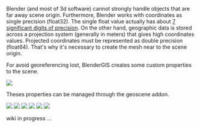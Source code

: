 Blender (and most of 3d software) cannot strongly handle objects that are far away scene origin. Furthermore, Blender works with coordinates as single precision (float32). The single float value actually has about [7 significant digits of precision](http://en.wikipedia.org/wiki/Floating_point#Internal_representation). On the other hand, geographic data is stored across a projection system (generally in meters) that gives high coordinates values. Projected coordinates must be represented as double precision (float64). That's why it's necessary to create the mesh near to the scene origin.

For avoid georeferencing lost, BlenderGIS creates some custom properties to the scene.

![](https://raw.githubusercontent.com/wiki/domlysz/blenderGIS/images/geoscene_idprops.jpg)

Theses properties can be managed through the geoscene addon.

![](https://raw.githubusercontent.com/wiki/domlysz/blenderGIS/images/geoscene_panel.jpg)
![](https://raw.githubusercontent.com/wiki/domlysz/blenderGIS/images/geoscene_prefs.jpg)
![](https://raw.githubusercontent.com/wiki/domlysz/blenderGIS/images/geoscene_set_crs.jpg)
![](https://raw.githubusercontent.com/wiki/domlysz/blenderGIS/images/geoscene_add_predef_crs.jpg)
![](https://raw.githubusercontent.com/wiki/domlysz/blenderGIS/images/geoscene_link_origin.jpg)
![](https://raw.githubusercontent.com/wiki/domlysz/blenderGIS/images/geoscene_broken.jpg)


wiki in progress ...
